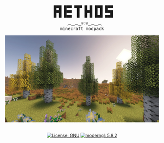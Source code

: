 <div align="center">
    <pre>
 █▀█ █▀▀ ▀█▀ █ █ █▀█ █▀▀
 █▀█ █▀▀  █  █▀█ █ █ ▀▀█
 ▀ ▀ ▀▀▀  ▀  ▀ ▀ ▀▀▀ ▀▀▀
  ︵‿︵‿୨♡୧‿︵‿︵
minecraft modpack</pre>
  <img src="https://raw.githubusercontent.com/ImSumire/Aethos/main/assets/images/background.webp" />
  <br />
  <br />
  
  [![License: GNU](https://img.shields.io/badge/Website-0.1.1-ebd534?style=for-the-badge)](https://www.gnu.org/)
  [![moderngl: 5.8.2](https://img.shields.io/badge/Minecraft-1.19.2-58a83c?style=for-the-badge)](https://github.com/moderngl/moderngl)
</div>
